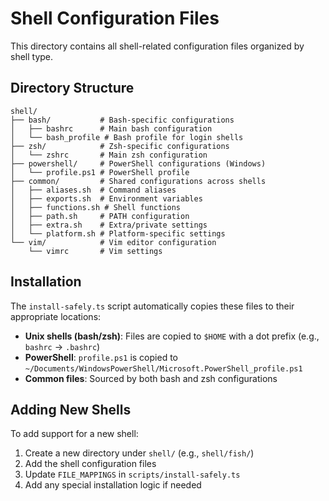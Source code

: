 # Shell Configuration Files

This directory contains all shell-related configuration files organized by shell type.

## Directory Structure

```
shell/
├── bash/           # Bash-specific configurations
│   ├── bashrc      # Main bash configuration
│   └── bash_profile # Bash profile for login shells
├── zsh/            # Zsh-specific configurations
│   └── zshrc       # Main zsh configuration
├── powershell/     # PowerShell configurations (Windows)
│   └── profile.ps1 # PowerShell profile
├── common/         # Shared configurations across shells
│   ├── aliases.sh  # Command aliases
│   ├── exports.sh  # Environment variables
│   ├── functions.sh # Shell functions
│   ├── path.sh     # PATH configuration
│   ├── extra.sh    # Extra/private settings
│   └── platform.sh # Platform-specific settings
└── vim/            # Vim editor configuration
    └── vimrc       # Vim settings
```

## Installation

The `install-safely.ts` script automatically copies these files to their appropriate locations:

- **Unix shells (bash/zsh)**: Files are copied to `$HOME` with a dot prefix (e.g., `bashrc` → `.bashrc`)
- **PowerShell**: `profile.ps1` is copied to `~/Documents/WindowsPowerShell/Microsoft.PowerShell_profile.ps1`
- **Common files**: Sourced by both bash and zsh configurations

## Adding New Shells

To add support for a new shell:

1. Create a new directory under `shell/` (e.g., `shell/fish/`)
2. Add the shell configuration files
3. Update `FILE_MAPPINGS` in `scripts/install-safely.ts`
4. Add any special installation logic if needed